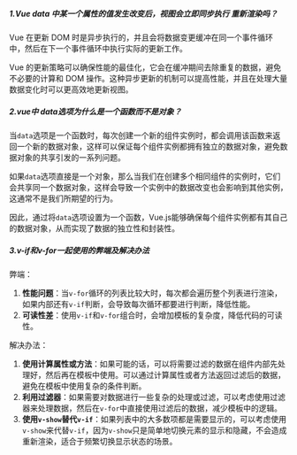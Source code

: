 ##### 1.Vue data 中某⼀个属性的值发⽣改变后，视图会⽴即同步执⾏ 重新渲染吗？

Vue 在更新 DOM 时是异步执行的，并且会将数据变更缓冲在同一个事件循环中，然后在下一个事件循环中执行实际的更新工作。

Vue 的更新策略可以确保性能的最佳化，它会在缓冲期间去除重复的数据，避免不必要的计算和 DOM 操作。这种异步更新的机制可以提高性能，并且在处理大量数据变化时可以更高效地更新视图。

##### 2.vue中 data选项为什么是⼀个函数⽽不是对象？

当`data`选项是一个函数时，每次创建一个新的组件实例时，都会调用该函数来返回一个新的数据对象，这样可以保证每个组件实例都拥有独立的数据对象，避免数据对象的共享引发的一系列问题。

如果`data`选项直接是一个对象，那么当我们在创建多个相同组件的实例时，它们会共享同一个数据对象，这样会导致一个实例中的数据改变也会影响到其他实例，这通常不是我们所期望的行为。

因此，通过将`data`选项设置为一个函数，Vue.js能够确保每个组件实例都有其自己的数据对象，从而实现了数据的独立性和封装性。

##### 3.v-if和v-for⼀起使⽤的弊端及解决办法

弊端：

1. **性能问题**：当`v-for`循环的列表比较大时，每次都会遍历整个列表进行渲染，如果内部还有`v-if`判断，会导致每次循环都要进行判断，降低性能。
2. **可读性差**：使用`v-if`和`v-for`组合时，会增加模板的复杂度，降低代码的可读性。

解决办法：

1. **使用计算属性或方法**：如果可能的话，可以将需要过滤的数据在组件内部先处理好，然后再在模板中使用。可以通过计算属性或者方法返回过滤后的数据，避免在模板中使用复杂的条件判断。
2. **利用过滤器**：如果需要对数据进行一些复杂的处理或过滤，可以考虑使用过滤器来处理数据，然后在`v-for`中直接使用过滤后的数据，减少模板中的逻辑。
3. **使用`v-show`替代`v-if`**：如果列表中的大多数项都是需要显示的，可以考虑使用`v-show`来代替`v-if`，因为`v-show`只是简单地切换元素的显示和隐藏，不会造成重新渲染，适合于频繁切换显示状态的场景。

